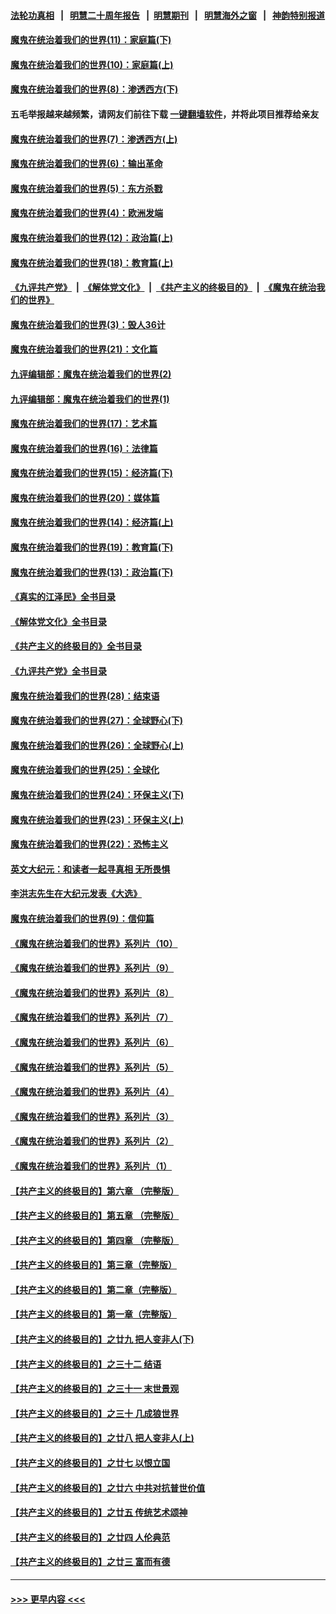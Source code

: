 #### [法轮功真相](https://github.com/gfw-breaker/truth/blob/master/README.md?t=0) &nbsp;&nbsp;|&nbsp;&nbsp; [明慧二十周年报告](https://github.com/gfw-breaker/mh-reports/blob/master/README.md?t=0) &nbsp;&nbsp;|&nbsp;&nbsp;[明慧期刊](https://github.com/gfw-breaker/mh-qikan) &nbsp;&nbsp;|&nbsp;&nbsp; [明慧海外之窗](https://github.com/gfw-breaker/mh-news/blob/master/README.md?t=0) &nbsp;&nbsp;|&nbsp;&nbsp; [神韵特别报道](https://github.com/gfw-breaker/mh-news/blob/master/shenyun.md?t=0)
#### [魔鬼在统治着我们的世界(11)：家庭篇(下)](../pages/nsc422/n10440961.md?t=11240250) 
#### [魔鬼在统治着我们的世界(10)：家庭篇(上)](../pages/nsc422/n10435448.md?t=11240250) 
#### [魔鬼在统治着我们的世界(8)：渗透西方(下)](../pages/nsc422/n10429603.md?t=11240250) 
#### 五毛举报越来越频繁，请网友们前往下载 [一键翻墙软件](https://github.com/gfw-breaker/ssr-accounts)，并将此项目推荐给亲友
#### [魔鬼在统治着我们的世界(7)：渗透西方(上)](../pages/nsc422/n10426013.md?t=11240250) 
#### [魔鬼在统治着我们的世界(6)：输出革命](../pages/nsc422/n10421536.md?t=11240250) 
#### [魔鬼在统治着我们的世界(5)：东方杀戮](../pages/nsc422/n10417707.md?t=11240250) 
#### [魔鬼在统治着我们的世界(4)：欧洲发端](../pages/nsc422/n10414890.md?t=11240250) 
#### [魔鬼在统治着我们的世界(12)：政治篇(上)](../pages/nsc422/n10444576.md?t=11240250) 
#### [魔鬼在统治着我们的世界(18)：教育篇(上)](../pages/nsc422/n10526970.md?t=11240250) 
#### [《九评共产党》](https://github.com/begood0513/9ping.md/blob/master/README.md) &nbsp;|&nbsp; [《解体党文化》](../../../../jtdwh.md/blob/master/README.md)  &nbsp;|&nbsp; [《共产主义的终极目的》](../../../../gczydzjmd.md/blob/master/README.md) &nbsp;|&nbsp; [《魔鬼在统治我们的世界》](../../../../mgztzwmdsj.md/blob/master/README.md) 
#### [魔鬼在统治着我们的世界(3)：毁人36计](../pages/nsc422/n10411583.md?t=11240250) 
#### [魔鬼在统治着我们的世界(21)：文化篇](../pages/nsc422/n10597706.md?t=11240250) 
#### [九评编辑部：魔鬼在统治着我们的世界(2)](../pages/nsc422/n10410036.md?t=11240250) 
#### [九评编辑部：魔鬼在统治着我们的世界(1)](../pages/nsc422/n10406825.md?t=11240250) 
#### [魔鬼在统治着我们的世界(17)：艺术篇](../pages/nsc422/n10499093.md?t=11240250) 
#### [魔鬼在统治着我们的世界(16)：法律篇](../pages/nsc422/n10485969.md?t=11240250) 
#### [魔鬼在统治着我们的世界(15)：经济篇(下)](../pages/nsc422/n10469975.md?t=11240250) 
#### [魔鬼在统治着我们的世界(20)：媒体篇](../pages/nsc422/n10586579.md?t=11240250) 
#### [魔鬼在统治着我们的世界(14)：经济篇(上)](../pages/nsc422/n10457370.md?t=11240250) 
#### [魔鬼在统治着我们的世界(19)：教育篇(下)](../pages/nsc422/n10564808.md?t=11240250) 
#### [魔鬼在统治着我们的世界(13)：政治篇(下)](../pages/nsc422/n10448270.md?t=11240250) 
#### [《真实的江泽民》全书目录](../pages/nsc422/n13721399.md?t=11240250) 
#### [《解体党文化》全书目录](../pages/nsc422/n13721157.md?t=11240250) 
#### [《共产主义的终极目的》全书目录](../pages/nsc422/n13721048.md?t=11240250) 
#### [《九评共产党》全书目录](../pages/nsc422/n13708085.md?t=11240250) 
#### [魔鬼在统治着我们的世界(28)：结束语](../pages/nsc422/n10936246.md?t=11240250) 
#### [魔鬼在统治着我们的世界(27)：全球野心(下)](../pages/nsc422/n10928319.md?t=11240250) 
#### [魔鬼在统治着我们的世界(26)：全球野心(上)](../pages/nsc422/n10900318.md?t=11240250) 
#### [魔鬼在统治着我们的世界(25)：全球化](../pages/nsc422/n10788205.md?t=11240250) 
#### [魔鬼在统治着我们的世界(24)：环保主义(下)](../pages/nsc422/n10695307.md?t=11240250) 
#### [魔鬼在统治着我们的世界(23)：环保主义(上)](../pages/nsc422/n10688613.md?t=11240250) 
#### [魔鬼在统治着我们的世界(22)：恐怖主义](../pages/nsc422/n10614727.md?t=11240250) 
#### [英文大纪元：和读者一起寻真相 无所畏惧](../pages/nsc422/n12542027.md?t=11240250) 
#### [李洪志先生在大纪元发表《大选》](../pages/nsc422/n12534746.md?t=11240250) 
#### [魔鬼在统治着我们的世界(9)：信仰篇](../pages/nsc422/n10432159.md?t=11240250) 
#### [《魔鬼在统治着我们的世界》系列片（10）](../pages/nsc422/n12292670.md?t=11240250) 
#### [《魔鬼在统治着我们的世界》系列片（9）](../pages/nsc422/n12290859.md?t=11240250) 
#### [《魔鬼在统治着我们的世界》系列片（8）](../pages/nsc422/n12287445.md?t=11240250) 
#### [《魔鬼在统治着我们的世界》系列片（7）](../pages/nsc422/n12283425.md?t=11240250) 
#### [《魔鬼在统治着我们的世界》系列片（6）](../pages/nsc422/n12282314.md?t=11240250) 
#### [《魔鬼在统治着我们的世界》系列片（5）](../pages/nsc422/n12281419.md?t=11240250) 
#### [《魔鬼在统治着我们的世界》系列片（4）](../pages/nsc422/n12274024.md?t=11240250) 
#### [《魔鬼在统治着我们的世界》系列片（3）](../pages/nsc422/n12271322.md?t=11240250) 
#### [《魔鬼在统治着我们的世界》系列片（2）](../pages/nsc422/n12269049.md?t=11240250) 
#### [《魔鬼在统治着我们的世界》系列片（1）](../pages/nsc422/n12267575.md?t=11240250) 
#### [【共产主义的终极目的】第六章 （完整版）](../pages/nsc422/n11428913.md?t=11240250) 
#### [【共产主义的终极目的】第五章 （完整版）](../pages/nsc422/n11428912.md?t=11240250) 
#### [【共产主义的终极目的】第四章 （完整版）](../pages/nsc422/n11428907.md?t=11240250) 
#### [【共产主义的终极目的】第三章（完整版）](../pages/nsc422/n11428848.md?t=11240250) 
#### [【共产主义的终极目的】第二章（完整版）](../pages/nsc422/n11428831.md?t=11240250) 
#### [【共产主义的终极目的】第一章（完整版）](../pages/nsc422/n11417651.md?t=11240250) 
#### [【共产主义的终极目的】之廿九 把人变非人(下)](../pages/nsc422/n11344140.md?t=11240250) 
#### [【共产主义的终极目的】之三十二 结语](../pages/nsc422/n11360535.md?t=11240250) 
#### [【共产主义的终极目的】之三十一 末世景观](../pages/nsc422/n11351129.md?t=11240250) 
#### [【共产主义的终极目的】之三十 几成狼世界](../pages/nsc422/n11348280.md?t=11240250) 
#### [【共产主义的终极目的】之廿八 把人变非人(上)](../pages/nsc422/n11340492.md?t=11240250) 
#### [【共产主义的终极目的】之廿七 以恨立国](../pages/nsc422/n11336944.md?t=11240250) 
#### [【共产主义的终极目的】之廿六 中共对抗普世价值](../pages/nsc422/n11324785.md?t=11240250) 
#### [【共产主义的终极目的】之廿五 传统艺术颂神](../pages/nsc422/n11296396.md?t=11240250) 
#### [【共产主义的终极目的】之廿四 人伦典范](../pages/nsc422/n11296397.md?t=11240250) 
#### [【共产主义的终极目的】之廿三 富而有德](../pages/nsc422/n11283598.md?t=11240250) 

----
#### [ >>> 更早内容 <<< ](../indexes/nsc422-earlier.md)
